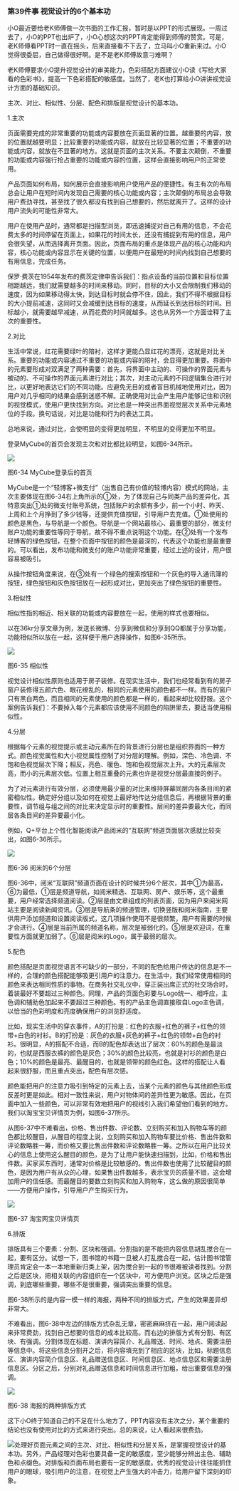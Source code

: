 ### 第39件事 视觉设计的6个基本功

小O最近要给老K师傅做一次书面的工作汇报，暂时是以PPT的形式展现。一周过去了，小O的PPT也出炉了，小O心想这次的PPT肯定能得到师傅的赞赏。可是，老K师傅看PPT时一直在摇头，后来直接看不下去了，立马叫小O重新来过。小O觉得很委屈，自己做得很好啊。是不是老K师傅故意刁难啊？

老K师傅要求小O提升视觉设计的审美能力，色彩搭配方面建议小O读《写给大家看的色彩书》，提高一下色彩搭配的敏感度。当然了，老K也打算给小O讲讲视觉设计方面的基础知识。

主次、对比、相似性、分层、配色和排版是视觉设计的基本功。

1.主次

页面需要完成的非常重要的功能或内容要放在页面显著的位置。越重要的内容，放的位置就越要明显；比较重要的功能或内容，就放在比较显著的位置；不重要的功能或内容，就放在不显著的地方。这就是页面的主次关系。不要主次颠倒，不重要的功能或内容强行抢占重要的功能或内容的位置，这样会直接影响用户的正常使用。

产品页面如何布局，如何展示会直接影响用户使用产品的便捷性。有主有次的布局总会让用户在短时间内发现自己需要的核心功能或内容；主次颠倒的布局总会导致用户费劲寻找，甚至找了很久都没有找到自己想要的，然后就离开了。这样的设计用户流失的可能性非常大。

用户在使用产品时，通常都是扫描型浏览，即迅速捕捉对自己有用的信息，不会花费太多的时间停留在页面上，如果花的时间太长，还没有捕捉到有用的信息，用户会很失望，从而选择离开页面。因此，页面布局的重点是体现产品的核心功能和内容，核心功能或内容显示在关键的位置，以便用户在最短的时间内找到自己想要的有用信息，完成任务。

保罗·费茨在1954年发布的费茨定律申告诉我们：指点设备的当前位置和目标位置相距越远，我们就需要越多的时间来移动。同时，目标的大小又会限制我们移动的速度，因为如果移动得太快，到达目标时就会停不住，因此，我们不得不根据目标的大小提前减速，这同时又会减缓到达目标的速度，从而延长到达目标的时间。目标越小，就需要越早减速，从而花费的时间就越多。这也从另外一个方面诠释了主次的重要性。

2.对比

生活中常说，红花需要绿叶的陪衬，这样才更能凸显红花的漂亮，这就是对比关系。重要的功能或内容通过不重要的功能或内容的陪衬，会显得更加重要。界面中的元素要形成对双满足了两种需要：首先，将界面中主动的、可操作的界面元素与被动的、不可操作的界面元素进行对比；其次，对主动元素的不同逻辑集合进行对比，以更好地表达它们的不同功能。应避免无目的或者盲目机械地使用对比，因为用户对几乎相同的结果会感到迷惑不解。正确使用对比会产生用户能够记住和识别的视觉模式，使用户更快找到方向。对比也是一种突出界面视觉层次关系中元素地位的手段。换句话说，对比是功能和行为的表达工具。

总地来说，通过对比，会使明显的变得更加明显，不明显的变得更加不明显。

登录MyCube的首页会发现主次和对比都比较明显，如图6-34所示。

![](images/image01675.jpeg)

图6-34 MyCube登录后的首页

MyCube是一个“轻博客+微支付”（出售自己有价值的轻博内容）模式的网站，主次主要体现在图6-34右上角所示的①处，为了体现自己与同类产品的差异化，其特意突出①处的微支付账号系统，包括账户的余额有多少，前一个小时、昨天、上周和上个月挣到了多少钱等，还提供充值按钮，引导用户去充值。①处使用的颜色是黑色，与导航是一个颜色。导航是一个网站最核心、最重要的部分，微支付账户功能的重要性等同于导航，故不得不重点说明这个功能。在②处有一个发布轻博客的绿色按钮，在整个页面中按钮的颜色是最深的，代表这个功能也是最重要的。可以看出，发布功能和微支付的账户功能非常重要，经过上述的设计，用户很容易被吸引。

从操作按钮角度来说，在③处有一个绿色的搜索按钮和一个灰色的导入通讯簿的按钮，绿色按钮和灰色按钮放在一起形成对比，更加突出了绿色按钮的重要性。

3.相似性

相似性指的相近、相关联的功能或内容要放在一起，使用的样式也要相似。

以在36kr分享文章为例，发送长微博、分享到微信和分享到QQ都属于分享功能，功能相似所以放在一起，这样便于用户选择操作，如图6-35所示。

![](images/image01676.jpeg)

图6-35 相似性

视觉设计相似性原则也适用于房子装修。在现实生活中，我们也经常看到有的房子窗户装修得五颜六色、眼花缭乱的，相同的元素使用的颜色都不一样。而有的窗户只有黑白两色，而且相同的元素使用的颜色都是一样的，看起来却比较舒服。这个案例告诉我们：不要掉入每个元素都应该使用不同颜色的陷阱里去，要适当使用相似性。

4.分层

根据每个元素的视觉提示或主动元素所在的背景进行分层也是组织界面的一种方式。颜色视觉属性和大小视觉属性控制了对分层的理解。例如，深色、冷色调、不饱和色视觉层次下降；相反，亮色、暖色、饱和色视觉层次上升。大的元素层次高，而小的元素层次低。位置上相互重叠的元素也许是视觉分层最直接的例子。

为了对元素进行有效分层，必须使用最少量的对比来维持屏幕同层内各条目间的紧密相似性。确定好分组以及如何在视觉上最好地传达分组信息后，再根据背景的重要性，调节组与组之间的对比来决定显示时的重要性。层间的差异要最大化，而同层各条目间的差异要最小化。

例如，Q+平台上个性化智能阅读产品阅米的“互联网”频道页面层次感就比较突出，如图6-36所示。

![](images/image01677.jpeg)

图6-36 阅米的6个分层

图6-36中，阅米“互联网”频道页面在设计的时候共分6个层次，其中①为最高，⑥为最低，①层是频道导航，如阅米精选、互联网、房产、娱乐等，这个最重要，用户经常选择频道阅读。②层是由文章组成的列表页面，因为用户来阅米网站主要是阅读新闻资讯。③层是导航条的频道管理，切换竖版和阅米指南，主要供用户添加频道和设置阅读版式，这几项操作使用不是很频繁，用户有需要的时候才会进行。④层是当前所属的频道名称，层次是被弱化的。⑤层是欢迎词，在重要性方面就更加弱了。⑥层是阅米的Logo，属于最弱的层次。

5.配色

颜色搭配是页面视觉语言不可缺少的一部分，不同的配色给用户传达的信息是不一样的，合理的颜色搭配能够吸更引用户的注意力。在生活中，我们经常使用相同的颜色来表达相同性质的事物。在商务社交礼仪中，穿正装出席正式的社交场合时，着装最好不要超过三种颜色。同理，产品的页面色彩要与Logo统一、相呼应，主色调和辅助色加起来不要超过三种颜色。有的产品主色调直接取自Logo主色调，以恰当的色彩明度和亮度确保用户的浏览舒适度。

比如，现实生活中的穿衣事件，A的打扮是：红色的衣服+红色的裤子+红色的领带+白色的衬衫。B的打扮是：灰色的衣服+灰色的裤子+红色的领带+白色的衬衫。很明显，A的搭配不合适，而B的配色却表达出了层次：60%的颜色是最淡的，也就是西服衣裤的颜色是灰色；30%的颜色比较亮，也就是衬衫的颜色是白色；10%的颜色是最亮、最醒目的，也就是领带的颜色红色。这样的搭配让人看起来很舒服，而且重点突出，配色有层次感。

颜色能把用户的注意力吸引到特定的元素上去，当某个元素的颜色与其他颜色形成反差时更是如此。相对一致性来说，用户对物体间的差异性更为敏感。因此，在页面中加入一些颜色，可以非常有效地把用户的视线引入我们希望他们看到的地方。我们以淘宝宝贝详情页为例，如图6-37所示。

从图6-37中不难看出，价格、售出件数、评论数、立刻购买和加入购物车等的颜色都比较醒目，从醒目的程度上说，立刻购买和加入购物车要比价格、售出件数和评论数略胜一筹，而价格又要比售出件数和评论数略胜一筹。之所以在用户比较关心的信息上使用这么醒目的颜色，是为了让用户能快速扫描到，比如，价格和售出件数。买家买东西时，通常对价格是比较敏感的。售出件数也使用了比较醒目的颜色，是因为用户有从众的心理，如果售出件数越多，表示宝贝的质量不错，这会增加用户的信任感。而最醒目的要数立刻购买和加入购物车，这么做的原因很简单——方便用户操作，引导用户产生购买行为。

![](images/image01678.jpeg)

图6-37 淘宝网宝贝详情页

6.排版

排版具有三个要素：分割、区块和强调。分割指的是不能把内容信息胡乱搅合在一起，要有区分。试想一下，图书馆的书籍一旦被人打乱搅合在一起，估计图书馆管理员肯定会一本一本地重新归类上架，因为搅合到一起的书很难被读者找到。分割之后是区块，把相关联的内容组织在一个区块中，可方便用户浏览。区块之后是强调，到底哪些重要，哪些不是很重要，强调突出重要的信息。

图6-38所示的是内容一模一样的海报，两种不同的排版方式，产生的效果差异却非常大。

不难看出，图6-38中左边的排版方式杂乱无章，密密麻麻挤在一起，用户阅读起来非常费劲，找到自己想要的信息的成本比较高。而右边的排版方式有分割、有区块、有强调。分割体现在标题、演讲内容简介、礼品赠送、时间、地点、需要注册等信息中。将这些信息分割开之后，将内容填充到了相应的区块，比如，标题信息区、演讲内容简介信息区、礼品赠送信息区、时间信息区、地点信息区和需要注册信息区。分区之后，分别对礼品赠送信息和时间信息进行加粗，给出重要信息的强调。

![](images/image01679.jpeg)

图6-38 海报的两种排版方式

这下小O终于知道自己的不足在什么地方了，PPT内容没有主次之分，某个重要的结论也没有使用对比的方式来进行突出。总的来说，让人看起来很费劲。

![](images/image01680.jpeg)处理好页面元素之间的主次、对比、相似性和分层关系，是掌握视觉设计的基本功。另外，产品经理对色彩也要具备一定的敏感度，至少能够分辨出主色、辅助色和点缀色。对排版和页面布局也要有一定的敏感度。优秀的视觉设计往往能抓住用户的眼球，吸引用户的注意，在视觉上产生强大的冲击力，给用户留下深刻的印象。
